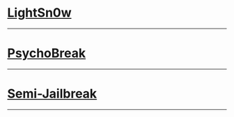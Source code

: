 # [LightSn0w](https://light-yt.github.io/LightSn0w)


<hr>



# [PsychoBreak](https://light-yt.github.io/PsychoBreak)


<hr>



# [Semi-Jailbreak](https://light-yt.github.io/Semi-Jailbreak)


<hr>
